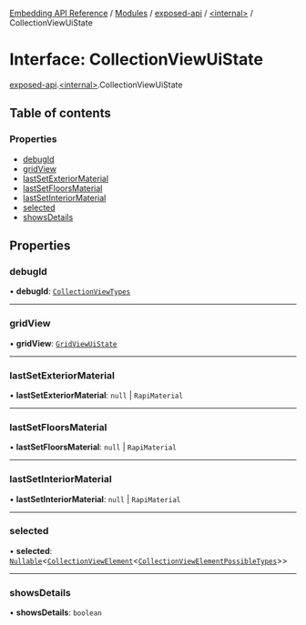 [Embedding API Reference](../README.md) / [Modules](../modules/README.md) / [exposed-api](../modules/exposed_api.md) / [\<internal\>](../modules/exposed_api._internal_.md) / CollectionViewUiState

# Interface: CollectionViewUiState

[exposed-api](../modules/exposed_api.md).[\<internal\>](../modules/exposed_api._internal_.md).CollectionViewUiState

## Table of contents

### Properties

- [debugId](exposed_api._internal_.CollectionViewUiState.md#debugid)
- [gridView](exposed_api._internal_.CollectionViewUiState.md#gridview)
- [lastSetExteriorMaterial](exposed_api._internal_.CollectionViewUiState.md#lastsetexteriormaterial)
- [lastSetFloorsMaterial](exposed_api._internal_.CollectionViewUiState.md#lastsetfloorsmaterial)
- [lastSetInteriorMaterial](exposed_api._internal_.CollectionViewUiState.md#lastsetinteriormaterial)
- [selected](exposed_api._internal_.CollectionViewUiState.md#selected)
- [showsDetails](exposed_api._internal_.CollectionViewUiState.md#showsdetails)

## Properties

### debugId

• **debugId**: [`CollectionViewTypes`](../modules/exposed_api._internal_.md#collectionviewtypes)

___

### gridView

• **gridView**: [`GridViewUiState`](exposed_api._internal_.GridViewUiState.md)

___

### lastSetExteriorMaterial

• **lastSetExteriorMaterial**: ``null`` \| `RapiMaterial`

___

### lastSetFloorsMaterial

• **lastSetFloorsMaterial**: ``null`` \| `RapiMaterial`

___

### lastSetInteriorMaterial

• **lastSetInteriorMaterial**: ``null`` \| `RapiMaterial`

___

### selected

• **selected**: [`Nullable`](../modules/exposed_api._internal_.md#nullable)\<[`CollectionViewElement`](exposed_api._internal_.CollectionViewElement.md)\<[`CollectionViewElementPossibleTypes`](../modules/exposed_api._internal_.md#collectionviewelementpossibletypes)\>\>

___

### showsDetails

• **showsDetails**: `boolean`
